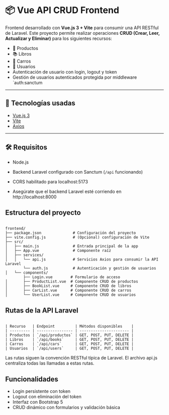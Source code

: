 # 📦 Vue API CRUD Frontend

Frontend desarrollado con **Vue.js 3 + Vite** para consumir una API RESTful de Laravel. Este proyecto permite realizar operaciones **CRUD (Crear, Leer, Actualizar y Eliminar)** para los siguientes recursos:

- 🛒 Productos
- 📚 Libros
- 🚗 Carros
- 👤 Usuarios
- Autenticación de usuario con login, logout y token
- Gestión de usuarios autenticados protegida por middleware `auth:sanctum

---

## 🧰 Tecnologías usadas

- [Vue.js 3](https://vuejs.org/)
- [Vite](https://vitejs.dev/)
- [Axios](https://axios-http.com/)

---

## 🛠 Requisitos

- Node.js
- Backend Laravel configurado con Sanctum (`/api` funcionando)
- CORS habilitado para localhost:5173

- Asegúrate que el backend Laravel esté corriendo en http://localhost:8000


## Estructura del proyecto

```

frontend/
├── package.json              # Configuración del proyecto
├── vite.config.js            # (Opcional) configuración de Vite
├── src/
│   ├── main.js               # Entrada principal de la app
│   ├── App.vue               # Componente raíz
│   ├── services/
│   │   └── api.js            # Servicios Axios para consumir la API Laravel
        └── auth.js           # Autenticación y gestión de usuarios
│   └── components/
        ├── Login.vue        # Formulario de acceso
│       ├── ProductList.vue  # Componente CRUD de productos
│       ├── BookList.vue     # Componente CRUD de libros
│       ├── CarList.vue      # Componente CRUD de carros
│       └── UserList.vue     # Componente CRUD de usuarios

```

## Rutas de la API Laravel

```

| Recurso   | Endpoint         | Métodos disponibles    |
| --------- | ---------------- | ---------------------- |
| Productos | `/api/productos` | GET, POST, PUT, DELETE |
| Libros    | `/api/books`     | GET, POST, PUT, DELETE |
| Carros    | `/api/cars`      | GET, POST, PUT, DELETE |
| Usuarios  | `/api/users`     | GET, POST, PUT, DELETE |

```

Las rutas siguen la convención RESTful típica de Laravel. El archivo api.js centraliza todas las llamadas a estas rutas.

## Funcionalidades

- Login persistente con token
- Logout con eliminación del token
- Interfaz con Bootstrap 5
- CRUD dinámico con formularios y validación básica
